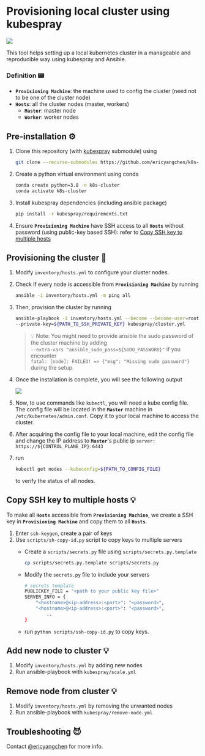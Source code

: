 # Provisioning local cluster using kubespray
<img src="https://skillicons.dev/icons?i=kubernetes,ansible" />

This tool helps setting up a local kubernetes cluster in a manageable and reproducible way using kubespray and Ansible.

### Definition 📟
- **`Provisioning Machine`**: the machine used to config the cluster (need not to be one of the cluster node)
- **`Hosts`**: all the cluster nodes (master, workers)
  - **`Master`**: master node
  - **`Worker`**: worker nodes

## Pre-installation ⚙️
1. Clone this repository (with [kubespray](https://github.com/kubernetes-sigs/kubespray.git) submodule) using 
    ```bash
    git clone --recurse-submodules https://github.com/ericyangchen/k8s-bare-metal.git
    ```
2. Create a python virtual environment using conda
    ```bash
    conda create python=3.8 -n k8s-cluster
    conda activate k8s-cluster
    ```
3. Install kubespray dependencies (including ansible package)
    ```bash
    pip install -r kubespray/requirements.txt
    ```
4. Ensure **`Provisioning Machine`** have SSH access to all **`Hosts`** without password (using public-key based SSH): refer to [Copy SSH key to multiple hosts](#Copy-SSH-key-to-multiple-hosts)

## Provisioning the cluster 🚀
1. Modify `inventory/hosts.yml` to configure your cluster nodes.
2. Check if every node is accessible from **`Provisioning Machine`** by running
    
    ```bash
    ansible -i inventory/hosts.yml -m ping all
    ```
3. Then, provision the cluster by running
    
    ```bash
    ansible-playbook -i inventory/hosts.yml --become --become-user=root \
    --private-key=${PATH_TO_SSH_PRIVATE_KEY} kubespray/cluster.yml 
    ```
    > 💡 Note: You might need to provide ansible the sudo password of the cluster machine by adding \
    `--extra-vars "ansible_sudo_pass=${SUDO_PASSWORD}"` if you encounter \
    `fatal: [node]: FAILED! => {"msg": "Missing sudo password"}` during the setup.
3. Once the installation is complete, you will see the following output
    
    <img src="https://i.imgur.com/XkzM36w.png"/>
4. Now, to use commands like `kubectl`, you will need a kube config file. The config file will be located in the **`Master`** machine in `/etc/kubernetes/admin.conf`. Copy it to your local machine to access the cluster.
5. After acquiring the config file to your local machine, edit the config file and
   change the IP address to **`Master`**'s public ip `server: https://${CONTROL_PLANE_IP}:6443`
6. run 
    ```bash
    kubectl get nodes --kubeconfig=${PATH_TO_CONFIG_FILE}
    ```
    to verify the status of all nodes.

## Copy SSH key to multiple hosts 💡
To make all **`Hosts`** accessible from **`Provisioning Machine`**, we create a SSH key in **`Provisioning Machine`** and copy them to all **`Hosts`**.
1. Enter `ssh-keygen`, create a pair of keys
2. Use `scripts/sh-copy-id.py` script to copy keys to multiple servers
    - Create a `scripts/secrets.py` file using `scripts/secrets.py.template`

        ```bash
        cp scripts/secrets.py.template scripts/secrets.py
        ```
        
    - Modify the `secrets.py` file to include your servers
        
        ```bash
        # secrets template
        PUBLICKEY_FILE = "<path to your public key file>"
        SERVER_INFO = {
            "<hostname>@<ip-address>:<port>": "<password>",
            "<hostname>@<ip-address>:<port>": "<password>",
        		..
        }
        ```
        
    - run `python scripts/ssh-copy-id.py` to copy keys.

## Add new node to cluster 💡
1. Modify `inventory/hosts.yml` by adding new nodes
2. Run ansible-playbook with `kubespray/scale.yml`

## Remove node from cluster 💡
1. Modify `inventory/hosts.yml` by removing the unwanted nodes
2. Run ansible-playbook with `kubespray/remove-node.yml`

## Troubleshooting 😈
Contact [@ericyangchen](https://github.com/ericyangchen) for more info.

